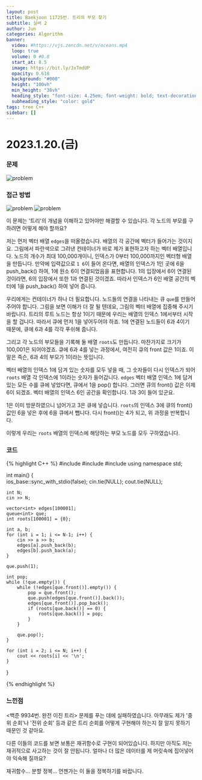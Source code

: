 ```yaml
---
layout: post
title: Baekjoon 11725번. 트리의 부모 찾기
subtitle: 실버 2
author: Jun
categories: Algorithm
banner:
  video: #https://vjs.zencdn.net/v/oceans.mp4
  loop: true
  volume: 0 #0.8
  start_at: 8.5
  image: https://bit.ly/3xTmdUP
  opacity: 0.618
  background: "#000"
  height: "100vh"
  min_height: "38vh"
  heading_style: "font-size: 4.25em; font-weight: bold; text-decoration: underline"
  subheading_style: "color: gold"
tags: tree C++
sidebar: []
---
```


# 2023.1.20.(금)

### 문제

![problem](/assets/images/banners/2023-01-20/img.png)



### 접근 방법

![problem](/assets/images/banners/2023-01-20/img1.png)
![problem](/assets/images/banners/2023-01-20/img2.png)

이 문제는 '트리'의 개념을 이해하고 있어야만 해결할 수 있습니다. 
각 노드의 부모를 구하려면 어떻게 해야 할까요?

저는 먼저 벡터 배열 `edges`을 떠올렸습니다. 배열의 각 공간에 벡터가 들어가는 것이지요. 그림에서 파란색으로 그려낸 컨테이너가 바로 제가 표현하고자 하는 벡터 배열입니다. 노드의 개수가 최대 100,000개이니, 인덱스가 0부터 100,000까지인 벡터형 배열을 만듭니다. 만약에 입력값으로 `1 6`이 들어 온다면, 배열의 인덱스가 1인 곳에 6을 push_back() 하여, 1에 원소 6이 연결되었음을 표현합니다. 1의 입장에서 6이 연결된 것이라면, 6의 입장에서 또한 1과 연결된 것이겠죠. 따라서 인덱스가 6인 배열 공간의 벡터에 1을 push_back() 하여 넣어 줍니다. 


우리에게는 컨테이너가 하나 더 필요합니다. 노드들의 연결을 나타내는 큐 `que`를 만들어 주어야 합니다. 그림을 보면 이해가 더 잘 될 텐데요, 그림의 벡터 배열에 집중해 주시기 바랍니다.
트리의 루트 노드는 항상 1이기 때문에 우리는 배열의 인덱스 1에서부터 시작을 할 겁니다. 따라서 큐에 먼저 1을 넣어두어야 하죠.
1에 연결된 노드들이 6과 4이기 때문에, 큐에 6과 4를 각각 푸쉬해 줍니다.

그리고 각 노드의 부모들을 기록해 둘 배열 `roots`도 만듭니다. 마찬가지로 크기가 100,001은 되어야겠죠.
큐에 6과 4를 넣는 과정에서, 여전히 큐의 front 값은 1이죠. 이 말은 즉슨, 6과 4의 부모가 1이라는 뜻입니다. 

벡터 배열의 인덱스 1에 담겨 있는 숫자를 모두 넣을 때, 그 숫자들이 다시 인덱스가 되어 `roots` 배열 각 인덱스에 1이라는 숫자가 들어갑니다.
`edges` 벡터 배열 인덱스 1에 담겨 있는 모든 수를 큐에 넣었다면, 큐에서 1을 pop() 합니다. 그러면 큐의 front() 값은 이제 6이 되겠죠. 벡터 배열의 인덱스 6인 공간을 확인합니다. 1과 3이 들어 있군요. 

1은 이미 방문하였으니 넘어가고 3은 큐에 넣습니다. `roots`의 인덱스 3에 큐의 front() 값인 6을 넣은 후에 6을 큐에서 뺍니다. 다시 front()는 4가 되고, 위 과정을 반복합니다.

이렇게 우리는 `roots` 배열의 인덱스에 해당하는 부모 노드를 모두 구하였습니다. 


### 코드

{% highlight C++ %}
#include <iostream>
#include <vector>
#include <queue>
using namespace std; 

int main()
{	
	ios_base::sync_with_stdio(false);
	cin.tie(NULL); 
	cout.tie(NULL);

	int N; 
	cin >> N;
	
	vector<int> edges[100001];
	queue<int> que;
	int roots[100001] = {0};

	int a, b; 
	for (int i = 1; i <= N-1; i++) {
		cin >> a >> b;
		edges[a].push_back(b); 
		edges[b].push_back(a); 
	}

	que.push(1); 

	int pop;
	while (!que.empty()) {
		while (!edges[que.front()].empty()) {
			pop = que.front();
			que.push(edges[que.front()].back());
			edges[que.front()].pop_back();
			if (roots[que.back()] == 0) {
				roots[que.back()] = pop; 
			}
		}

		que.pop(); 
	}

	for (int i = 2; i <= N; i++) {
		cout << roots[i] << '\n';
	}
}

{% endhighlight %}

### 느낀점

<백준 9934번. 완전 이진 트리> 문제를 푸는 데에 실패하였습니다. 아무래도 제가 '중위 순회'나 '전위 순회' 등과 같은 트리 순회를 어떻게 구현해야 하는지 잘 알지 못하기 때문인 것 같아요.

다른 이들의 코드를 보면 보통은 재귀함수로 구현이 되어있습니다. 하지만 아직도 저는 재귀적으로 사고하는 것이 잘 안됩니다. 얼마나 더 많은 데이터를 제 머릿속에 집어넣어야 익숙해 질까요?

재귀함수... 분할 정복... 언젠가는 이 둘을 정복하기를 바랍니다. 